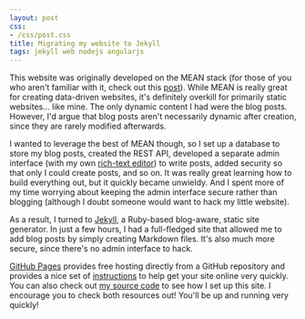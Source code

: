 ```yaml
---
layout: post
css:
- /css/post.css
title: Migrating my website to Jekyll
tags: jekyll web nodejs angularjs
---
```


This website was originally developed on the MEAN stack (for those of you who aren't familiar with it, check out this <a href="/blog/2013/12/30/the-mean-stack">post</a>). While MEAN is really great for creating data-driven websites, it's definitely overkill for primarily static websites... like mine. The only dynamic content I had were the blog posts. However, I'd argue that blog posts aren't necessarily dynamic after creation, since they are rarely modified afterwards.

I wanted to leverage the best of MEAN though, so I set up a database to store my blog posts, created the REST API, developed a separate admin interface (with my own <a href="http://drejkim.github.io/rte-angular">rich-text editor</a>) to write posts, added security so that only I could create posts, and so on. It was really great learning how to build everything out, but it quickly became unwieldy. And I spent more of my time worrying about keeping the admin interface secure rather than blogging (although I doubt someone would want to hack my little website).

As a result, I turned to <a href="http://jekyllrb.com">Jekyll</a>, a Ruby-based blog-aware, static site generator. In just a few hours, I had a full-fledged site that allowed me to add blog posts by simply creating Markdown files. It's also much more secure, since there's no admin interface to hack.

<a href="https://pages.github.com">GitHub Pages</a> provides free hosting directly from a GitHub repository and provides a nice set of <a href="https://help.github.com/articles/using-jekyll-with-pages">instructions</a> to help get your site online very quickly. You can also check out <a href="https://github.com/drejkim/drejkim.github.io">my source code</a> to see how I set up this site. I encourage you to check both resources out! You'll be up and running very quickly!
